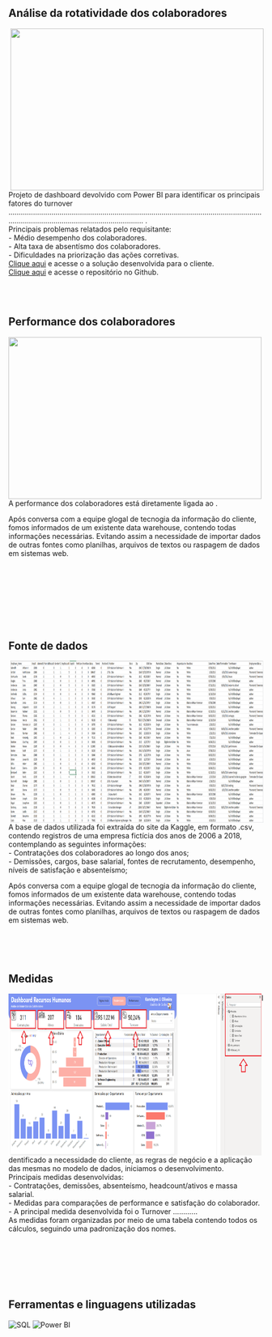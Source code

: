 ## Análise da rotatividade dos colaboradores
<img align="right" width="500" height="320" src="https://github.com/user-attachments/assets/26cf9e94-b4a0-4bb4-adda-5a7469fa00a6">
Projeto de dashboard devolvido com Power BI para identificar os principais fatores do turnover .............................................................................................................................................................................................. .<br>
Principais problemas relatados pelo requisitante:<br>
- Médio desempenho dos colaboradores.<br>
- Alta taxa de absentísmo dos colaboradores.<br>
- Dificuldades na priorização das ações corretivas.
<br>
<a href="" target="_blank">Clique aqui</a> e acesse o a solução desenvolvida para o cliente.
<br>
<a href="https://github.com/KarolayneJOliveira/Portfolio_RH" target="_blank">Clique aqui</a> e acesse o repositório no Github.


<br><br>

## Performance dos colaboradores
<img align="left" width="500" height="320" src="https://github.com/user-attachments/assets/cb50205f-adb9-48d8-953f-16fb777b13bc">
A performance dos colaboradores está diretamente ligada ao .

Após conversa com a equipe glogal de tecnogia da informação do cliente, fomos informados de um existente data warehouse, contendo todas informações necessárias. Evitando assim a necessidade de importar dados de outras fontes como planilhas, arquivos de textos ou raspagem de dados em sistemas web.

<br><br><br><br><br><br><br>


## Fonte de dados 
<img align="right" width="500" height="320" src="https://github.com/KarolayneJOliveira/Portfolio_RH/blob/main/Design/Base%20de%20dados%20Excel.png?raw=true">
A base de dados utilizada foi extraída do site da Kaggle, em formato .csv, contendo registros de uma empresa fictícia dos anos de 2006 a 2018, contemplando as seguintes informações:<br>
- Contratações dos colaboradores ao longo dos anos;<br>
- Demissões, cargos, base salarial, fontes de recrutamento, desempenho, níveis de satisfação e absenteísmo;<br>

Após conversa com a equipe glogal de tecnogia da informação do cliente, fomos informados de um existente data warehouse, contendo todas informações necessárias. Evitando assim a necessidade de importar dados de outras fontes como planilhas, arquivos de textos ou raspagem de dados em sistemas web.

<br><br><br>


## Medidas
<img align="left" width="500" height="320" src="https://github.com/KarolayneJOliveira/Portfolio_RH/blob/main/Design/Medidas.png?raw=true">
Identificado a necessidade do cliente, as regras de negócio e a aplicação das mesmas no modelo de dados, iniciamos o desenvolvimento.<br>
Principais medidas desenvolvidas:<br>
 - Contratações, demissões, absenteísmo, headcount/ativos e massa salarial.<br>
 - Medidas para comparações de performance e satisfação do colaborador.<br>
 - A principal medida desenvolvida foi o Turnover ............<br>
As medidas foram organizadas por meio de uma tabela contendo todos os cálculos, seguindo uma padronização dos nomes.

<br><br><br><br><br>

## Ferramentas e linguagens utilizadas
<div style="display: inline_block">
    <img align="center" alt="SQL" height="40" width="40" src="https://github.com/KarolayneJOliveira/Portfolio/blob/main/linguagens/sql.png?raw=true">
    <img align="center" alt="Power BI" height="40" width="40" src="https://github.com/KarolayneJOliveira/Portfolio/blob/main/linguagens/power%20bi.png?raw=true">
</div>
